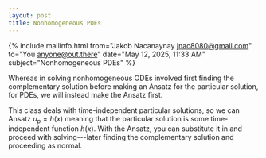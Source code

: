```yaml
---
layout: post
title: Nonhomogeneous PDEs
---
```


{% include mailinfo.html from="Jakob Nacanaynay <jnac8080@gmail.com>" to="You <anyone@out.there>" date="May 12, 2025, 11:33 AM" subject="Nonhomogeneous PDEs" %}

Whereas in solving nonhomogeneous ODEs involved first finding the complementary solution before making an Ansatz for the particular solution, for PDEs, we will instead make the Ansatz first.

This class deals with time-independent particular solutions, so we can Ansatz $u_p = h(x)$ meaning that the particular solution is some time-independent function $h(x)$. With the Ansatz, you can substitute it in and proceed with solving---later finding the complementary solution and proceeding as normal.
